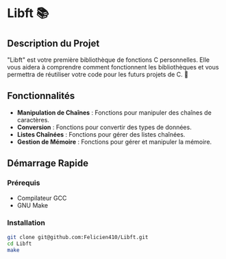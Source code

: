 # Libft 📚

## Description du Projet

"Libft" est votre première bibliothèque de fonctions C personnelles. Elle vous aidera à comprendre comment fonctionnent les bibliothèques et vous permettra de réutiliser votre code pour les futurs projets de C. 🔄

## Fonctionnalités

- **Manipulation de Chaînes** : Fonctions pour manipuler des chaînes de caractères.
- **Conversion** : Fonctions pour convertir des types de données.
- **Listes Chaînées** : Fonctions pour gérer des listes chaînées.
- **Gestion de Mémoire** : Fonctions pour gérer et manipuler la mémoire.

## Démarrage Rapide

### Prérequis

- Compilateur GCC
- GNU Make

### Installation

```bash
git clone git@github.com:Felicien410/Libft.git
cd Libft
make
